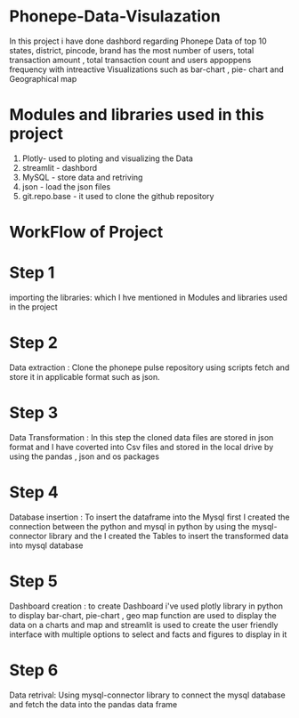 # Phonepe-Data-Visulazation
 In this project i have done dashbord regarding Phonepe Data of top 10 states, district, pincode, brand has the most number of users, total transaction amount , total transaction count and users appoppens frequency with intreactive Visualizations such as bar-chart , pie- chart and Geographical map 
 
 # Modules and libraries used in this project
 1. Plotly- used to ploting and visualizing the Data
 2. streamlit - dashbord
 3. MySQL - store data and retriving
 4. json - load the json files
 5. git.repo.base - it used to clone the github repository

# WorkFlow of Project
# Step 1
importing the libraries: which I hve mentioned in Modules and libraries used in the project

# Step 2
  Data extraction : Clone the phonepe pulse repository using scripts fetch and store it in applicable format such as json.

# Step 3
  Data Transformation : In this step the cloned data files are stored in json format and I have coverted into Csv files and stored in the local drive by using the pandas , json and os packages

# Step 4 
  Database insertion : To insert the dataframe into the Mysql first I created the connection between the python and mysql in python by using the mysql-connector library and the  I created the Tables to insert the transformed data into mysql database

# Step 5 
  Dashboard creation : to create Dashboard i've used plotly library in python to display bar-chart, pie-chart , geo map function are used to display the data on a charts and map  and streamlit is used to create the user friendly interface with multiple options to select and facts and figures to display in it 

# Step 6 
  Data retrival: Using mysql-connector library to connect the mysql database and fetch the data into the pandas data frame

  
